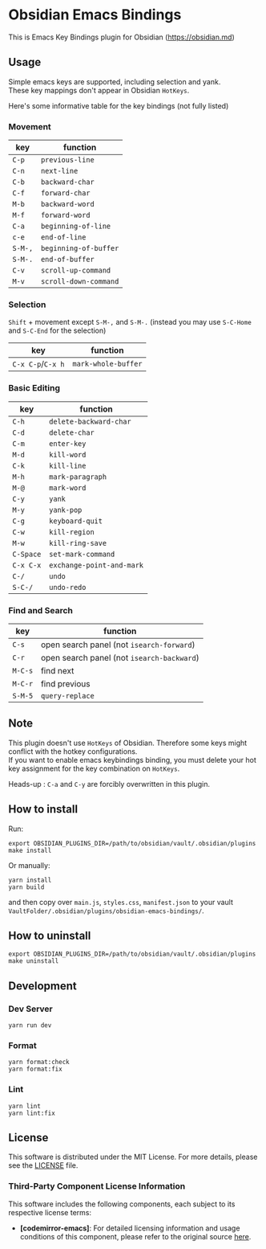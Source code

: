# Obsidian Emacs Bindings

This is Emacs Key Bindings plugin for Obsidian (https://obsidian.md)

## Usage

Simple emacs keys are supported, including selection and yank.  
These key mappings don't appear in Obsidian `HotKeys`.  

Here's some informative table for the key bindings (not fully listed)

### Movement
| key | function |
|---- | -------- |
| `C-p` | `previous-line` |
| `C-n` | `next-line` |
| `C-b` | `backward-char` |
| `C-f` | `forward-char` |
| `M-b` | `backward-word` |
| `M-f` | `forward-word` |
| `C-a` | `beginning-of-line` |
| `c-e` | `end-of-line` |
| `S-M-,` | `beginning-of-buffer` |
| `S-M-.` | `end-of-buffer` |
| `C-v` | `scroll-up-command` |
| `M-v` | `scroll-down-command` |

### Selection

`Shift` + movement except `S-M-,` and `S-M-.` (instead you may use `S-C-Home` and `S-C-End` for the selection)

| key | function |
|---- | -------- |
| `C-x C-p`/`C-x h` | `mark-whole-buffer` |

### Basic Editing

| key | function |
|---- | -------- |
| `C-h` | `delete-backward-char` |
| `C-d` | `delete-char` |
| `C-m` | `enter-key` |
| `M-d` | `kill-word` |
| `C-k` | `kill-line` |
| `M-h` | `mark-paragraph` |
| `M-@` | `mark-word` |
| `C-y` | `yank` |
| `M-y` | `yank-pop` |
| `C-g` | `keyboard-quit` |
| `C-w` | `kill-region` |
| `M-w` | `kill-ring-save` |
| `C-Space` | `set-mark-command` |
| `C-x C-x` | `exchange-point-and-mark` |
| `C-/` | `undo` |
| `S-C-/` | `undo-redo` |

### Find and Search

| key | function |
|---- | -------- |
| `C-s` | open search panel (not `isearch-forward`) |
| `C-r` | open search panel (not `isearch-backward`) |
| `M-C-s` | find next |
| `M-C-r` | find previous |
| `S-M-5` | `query-replace` |

## Note

This plugin doesn't use `HotKeys` of Obsidian. Therefore some keys might conflict with the hotkey configurations.  
If you want to enable emacs keybindings binding, you must delete your hot key assignment for the key combination on `HotKeys`.  

Heads-up : `C-a` and `C-y` are forcibly overwritten in this plugin.

## How to install

Run:

```
export OBSIDIAN_PLUGINS_DIR=/path/to/obsidian/vault/.obsidian/plugins
make install
```

Or manually:

```shell
yarn install
yarn build
```
and then copy over `main.js`, `styles.css`, `manifest.json` to your vault `VaultFolder/.obsidian/plugins/obsidian-emacs-bindings/`.

## How to uninstall

```
export OBSIDIAN_PLUGINS_DIR=/path/to/obsidian/vault/.obsidian/plugins
make uninstall
```

## Development

### Dev Server

```shell
yarn run dev
```

### Format

```shell
yarn format:check
yarn format:fix
```

### Lint

```shell
yarn lint
yarn lint:fix
```

## License

This software is distributed under the MIT License. For more details, please see the [LICENSE](./LICENSE) file.

### Third-Party Component License Information

This software includes the following components, each subject to its respective license terms:

- **[codemirror-emacs]**: For detailed licensing information and usage conditions of this component, please refer to the original source [here](https://github.com/replit/codemirror-emacs).
